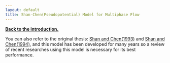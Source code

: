 ```yaml
---
layout: default
title: Shan-Chen(Pseudopotential) Model for Multiphase Flow
---
```


[**Back to the introduction.**](https://cheryli.github.io/LBM_droplet-shan-chen-2D)

You can also refer to the original thesis: [Shan and Chen(1993)](https://doi.org/10.1103/PhysRevE.47.1815) and [Shan and Chen(1994)](https://doi.org/10.1103/PhysRevE.49.2941), and this model has been developed for many years so a review of recent researches using this model is necessary for its best performance. 